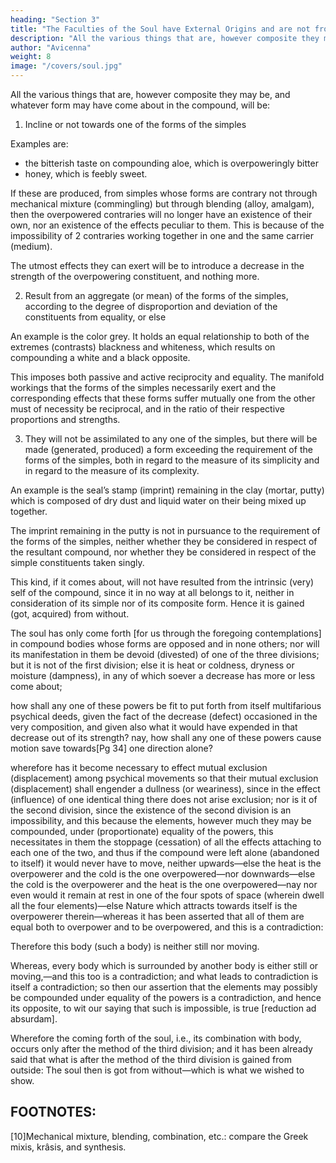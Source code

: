 ```yaml
---
heading: "Section 3"
title: "The Faculties of the Soul have External Origins and are not from the 4 Elements"
description: "All the various things that are, however composite they may be, and whatever form may have come about in the compound"
author: "Avicenna"
weight: 8
image: "/covers/soul.jpg"
---
```





<!-- Soul Originates out of a Combination (Blending) of the Elements, but on the contrary Comes upon Them from Outside. -->

All the various things that are, however composite they may be, and whatever form may have come about in the compound, will be:

1. Incline or not towards one of the forms of the simples

<!-- , or else will not be so. 

if they be not so inclining, they will be  -->

Examples are:
- the bitterish taste on compounding aloe, which is overpoweringly bitter
- honey, which is feebly sweet. 


If these are produced, from simples whose forms are contrary not through mechanical mixture (commingling) but through blending (alloy, amalgam), then the overpowered contraries will no longer have an existence of their own, nor an existence of the effects peculiar to them. This is because of the impossibility of 2 contraries working together in one and the same carrier (medium). 

The utmost effects they can exert will be to introduce a decrease in the strength of the overpowering constituent, and nothing more.



2. Result from an aggregate (or mean) of the forms of the simples, according to the degree of disproportion and deviation of the constituents from equality, or else 

An example is the color grey. It holds an equal relationship to both of the extremes (contrasts) blackness and whiteness, which results on compounding a white and a black opposite. 

This imposes both passive and active reciprocity and equality. The manifold workings that the forms of the simples necessarily exert and the corresponding effects that these forms suffer mutually one from the other must of necessity be reciprocal, and in the ratio of their respective proportions and strengths.




3. They will not be assimilated to any one of the simples, but there will be made (generated, produced) a form exceeding the requirement of the forms of the simples, both in regard to the measure of its simplicity and in regard to the measure of its complexity. 

An example is the seal’s stamp (imprint) remaining in the clay (mortar, putty) which is composed of dry dust and liquid water on their being mixed up together.

The imprint remaining in the putty is not in pursuance to the requirement of the forms of the simples, neither whether they be considered in respect of the resultant compound, nor whether they be considered in respect of the simple constituents taken singly.



This kind, if it comes about, will not have resulted from the intrinsic (very) self of the compound, since it in no way at all belongs to it, neither in consideration of its simple nor of its composite form. Hence it is gained (got, acquired) from without.

<!-- It is now necessary, since we have prefixed these premisses, that we go deeper into our pursuit, so we say:— -->


The soul has only come forth [for us through the foregoing contemplations] in compound bodies whose forms are opposed and in none others; nor will its manifestation in them be devoid (divested) of one of the three divisions; but it is not of the first division; else it is heat or coldness, dryness or moisture (dampness), in any of which soever a decrease has more or less come about; 

how shall any one of these powers be fit to put forth from itself multifarious psychical deeds, given the fact of the decrease (defect) occasioned in the very composition, and given also what it would have expended in that decrease out of its strength? nay, how shall any one of these powers cause motion save towards[Pg 34] one direction alone?

wherefore has it become necessary to effect mutual exclusion (displacement) among psychical movements so that their mutual exclusion (displacement) shall engender a dullness (or weariness), since in the effect (influence) of one identical thing there does not arise exclusion; nor is it of the second division, since the existence of the second division is an impossibility, and this because the elements, however much they may be compounded, under (proportionate) equality of the powers, this necessitates in them the stoppage (cessation) of all the effects attaching to each one of the two, and thus if the compound were left alone (abandoned to itself) it would never have to move, neither upwards—else the heat is the overpowerer and the cold is the one overpowered—nor downwards—else the cold is the overpowerer and the heat is the one overpowered—nay nor even would it remain at rest in one of the four spots of space (wherein dwell all the four elements)—else Nature which attracts towards itself is the overpowerer therein—whereas it has been asserted that all of them are equal both to overpower and to be overpowered, and this is a contradiction: 

Therefore this body (such a body) is neither still nor moving. 

Whereas, every body which is surrounded by another body is either still or moving,—and this too is a contradiction; and what leads to contradiction is itself a contradiction; so then our assertion that the elements may possibly be compounded under equality of the powers is a contradiction, and hence its opposite, to wit our saying that such is impossible, is true [reduction ad absurdam]. 

Wherefore the coming forth of the soul, i.e., its combination with body, occurs only after the method of the third division; and it has been already said that what is after the method of the third division is gained from outside: The soul then is got from without—which is what we wished to show.


## FOOTNOTES:

[10]Mechanical mixture, blending, combination, etc.: compare the Greek mixis, krâsis, and synthesis.
